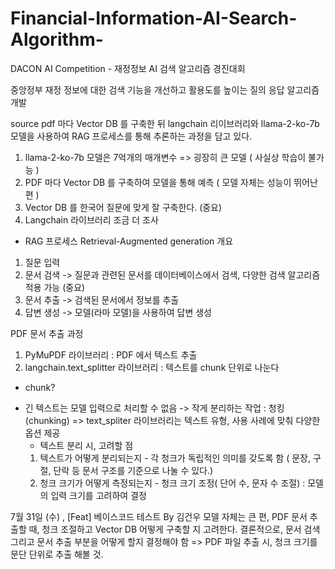 # Financial-Information-AI-Search-Algorithm-
DACON AI Competition - 재정정보 AI 검색 알고리즘 경진대회

중앙정부 재정 정보에 대한 검색 기능을 개선하고 활용도를 높이는 질의 응답 알고리즘 개발

source pdf 마다 Vector DB 를 구축한 뒤 langchain 리이브러리와 llama-2-ko-7b 모델을 사용하여 RAG 프로세스를 통해 추론하는 과정을 담고 있다.

1. llama-2-ko-7b 모델은 7억개의 매개변수 => 굉장히 큰 모델 ( 사실상 학습이 불가능 )
2. PDF 마다 Vector DB 를 구축하여 모델을 통해 예측 ( 모델 자체는 성능이 뛰어난 편 )
3. Vector DB 를 한국어 질문에 맞게 잘 구축한다. (중요)
4. Langchain 라이브러리 조금 더 조사


- RAG 프로세스 
Retrieval-Augmented generation 개요
1. 질문 입력 
2. 문서 검색 -> 질문과 관련된 문서를 데이터베이스에서 검색, 다양한 검색 알고리즘 적용 가능 (중요)
3. 문서 추출 -> 검색된 문서에서 정보를 추출
4. 답변 생성 -> 모델(라마 모델)을 사용하여 답변 생성

PDF 문서 추출 과정
1. PyMuPDF 라이브러리 : PDF 에서 텍스트 추출
2. langchain.text_splitter 라이브러리 : 텍스트를 chunk 단위로 나눈다

* chunk?
- 긴 텍스트는 모델 입력으로 처리할 수 없음 -> 작게 분리하는 작업 : 청킹(chunking)
 => text_spliter 라이브러리는 텍스트 유형, 사용 사례에 맞춰 다양한 옵션 제공
    * 텍스트 분리 시, 고려할 점
     1. 텍스트가 어떻게 분리되는지
      - 각 청크가 독립적인 의미를 갖도록 함 ( 문장, 구절, 단락 등 문서 구조를 기준으로 나눌 수 있다.)
     2. 청크 크기가 어떻게 측정되는지
      - 청크 크기 조정( 단어 수, 문자 수 조절) : 모델의 입력 크기를 고려하여 결정

7월 31일 (수) , [Feat] 베이스코드 테스트 By 김건우
 모델 자체는 큰 편, PDF 문서 추출할 때, 청크 조절하고 Vector DB 어떻게 구축할 지 고려한다.
 결론적으로, 문서 검색 그리고 문서 추출 부분을 어떻게 할지 결정해야 함
 => PDF 파일 추출 시, 청크 크기를 문단 단위로 추출 해볼 것.